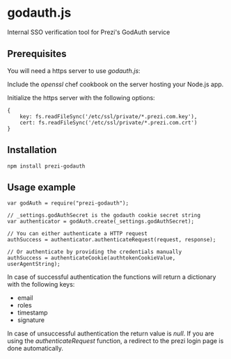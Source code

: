 godauth.js
==========

Internal SSO verification tool for Prezi's GodAuth service

Prerequisites
-------------

You will need a https server to use *godauth.js*:

Include the *openssl* chef cookbook on the server hosting your Node.js app.

Initialize the https server with the following options:

    {
        key: fs.readFileSync('/etc/ssl/private/*.prezi.com.key'),
        cert: fs.readFileSync('/etc/ssl/private/*.prezi.com.crt')
    }


Installation
------------

    npm install prezi-godauth

Usage example
-------------

    var godAuth = require("prezi-godauth");
    
    // _settings.godAuthSecret is the godauth cookie secret string
    var authenticator = godAuth.create(_settings.godAuthSecret);
    
    // You can either authenticate a HTTP request
    authSuccess = authenticator.authenticateRequest(request, response);
    
    // Or authenticate by providing the credentials manually
    authSuccess = authenticateCookie(authtokenCookieValue, userAgentString);

In case of successful authentication the functions will return a dictionary with the
following keys:

 * email
 * roles
 * timestamp
 * signature

In case of unsuccessful authentication the return value is *null*. If you are using the *authenticateRequest* 
function, a redirect to the prezi login page is done automatically.
